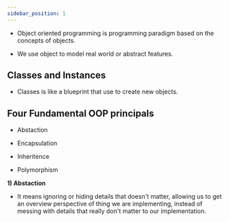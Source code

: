 ```yaml
---
sidebar_position: 1
---
```



- Object oriented programming is programming paradigm based on the concepts of objects.

- We use object to model real world or abstract features.

## Classes and Instances

- Classes is like a blueprint that use to create new objects.


## Four Fundamental OOP principals

- Abstaction

- Encapsulation

- Inheritence

- Polymorphism

**1) Abstaction**

- It means ignoring or hiding details that doesn't matter, allowing us to get an overview perspective of thing we are implementing, instead of messing with details that really don't matter to our implementation.

